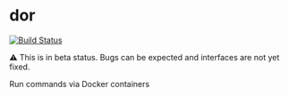 dor
===

[![Build Status](https://travis-ci.org/creasty/dor.svg?branch=master)](https://travis-ci.org/creasty/dor)

:warning: This is in beta status. Bugs can be expected and interfaces are not yet fixed.

Run commands via Docker containers
